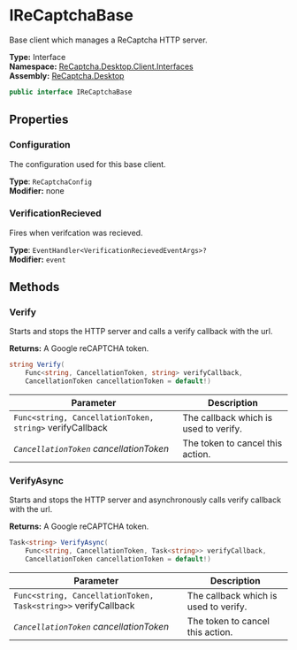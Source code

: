 # IReCaptchaBase
Base client which manages a ReCaptcha HTTP server.

**Type:** Interface
<br />
**Namespace:** [ReCaptcha.Desktop.Client.Interfaces](/ReCaptcha.Desktop/reference/recaptcha.desktop/client/interfaces/)
<br />
**Assembly:** [ReCaptcha.Desktop](/ReCaptcha.Desktop/reference/recaptcha.desktop/)

```cs
public interface IReCaptchaBase
```


## Properties

### Configuration
The configuration used for this base client.

**Type**: `ReCaptchaConfig`
<br />
**Modifier:** none

### VerificationRecieved
Fires when verifcation was recieved.

**Type**: `EventHandler<VerificationRecievedEventArgs>?`
<br />
**Modifier:** `event`


## Methods

### Verify
Starts and stops the HTTP server and calls a verify callback with the url.

**Returns:** A Google reCAPTCHA token.
```cs
string Verify(
    Func<string, CancellationToken, string> verifyCallback,
    CancellationToken cancellationToken = default!)
```
| Parameter                                                | Description                           |
|----------------------------------------------------------|---------------------------------------|
| `Func<string, CancellationToken, string>` verifyCallback | The callback which is used to verify. |
| *`CancellationToken` cancellationToken*                  | The token to cancel this action.      |

### VerifyAsync
Starts and stops the HTTP server and asynchronously calls verify callback with the url.

**Returns:** A Google reCAPTCHA token.
```cs
Task<string> VerifyAsync(
    Func<string, CancellationToken, Task<string>> verifyCallback,
    CancellationToken cancellationToken = default!)
```
| Parameter                                                      | Description                           |
|----------------------------------------------------------------|---------------------------------------|
| `Func<string, CancellationToken, Task<string>>` verifyCallback | The callback which is used to verify. |
| *`CancellationToken` cancellationToken*                        | The token to cancel this action.      |